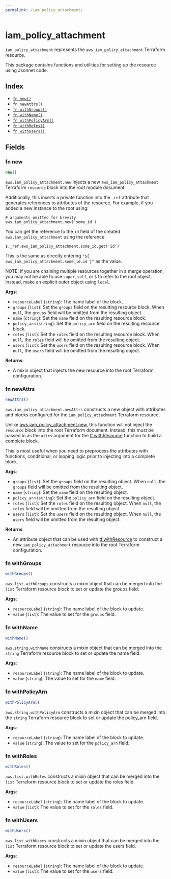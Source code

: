 ```yaml
---
permalink: /iam_policy_attachment/
---
```


# iam_policy_attachment

`iam_policy_attachment` represents the `aws_iam_policy_attachment` Terraform resource.



This package contains functions and utilities for setting up the resource using Jsonnet code.


## Index

* [`fn new()`](#fn-new)
* [`fn newAttrs()`](#fn-newattrs)
* [`fn withGroups()`](#fn-withgroups)
* [`fn withName()`](#fn-withname)
* [`fn withPolicyArn()`](#fn-withpolicyarn)
* [`fn withRoles()`](#fn-withroles)
* [`fn withUsers()`](#fn-withusers)

## Fields

### fn new

```ts
new()
```


`aws.iam_policy_attachment.new` injects a new `aws_iam_policy_attachment` Terraform `resource`
block into the root module document.

Additionally, this inserts a private function into the `_ref` attribute that generates references to attributes of the
resource. For example, if you added a new instance to the root using:

    # arguments omitted for brevity
    aws.iam_policy_attachment.new('some_id')

You can get the reference to the `id` field of the created `aws.iam_policy_attachment` using the reference:

    $._ref.aws_iam_policy_attachment.some_id.get('id')

This is the same as directly entering `"${ aws_iam_policy_attachment.some_id.id }"` as the value.

NOTE: if you are chaining multiple resources together in a merge operation, you may not be able to use `super`, `self`,
or `$` to refer to the root object. Instead, make an explicit outer object using `local`.

**Args**:
  - `resourceLabel` (`string`): The name label of the block.
  - `groups` (`list`): Set the `groups` field on the resulting resource block. When `null`, the `groups` field will be omitted from the resulting object.
  - `name` (`string`): Set the `name` field on the resulting resource block.
  - `policy_arn` (`string`): Set the `policy_arn` field on the resulting resource block.
  - `roles` (`list`): Set the `roles` field on the resulting resource block. When `null`, the `roles` field will be omitted from the resulting object.
  - `users` (`list`): Set the `users` field on the resulting resource block. When `null`, the `users` field will be omitted from the resulting object.

**Returns**:
- A mixin object that injects the new resource into the root Terraform configuration.


### fn newAttrs

```ts
newAttrs()
```


`aws.iam_policy_attachment.newAttrs` constructs a new object with attributes and blocks configured for the `iam_policy_attachment`
Terraform resource.

Unlike [aws.iam_policy_attachment.new](#fn-new), this function will not inject the `resource`
block into the root Terraform document. Instead, this must be passed in as the `attrs` argument for the
[tf.withResource](https://github.com/tf-libsonnet/core/tree/main/docs#fn-withresource) function to build a complete block.

This is most useful when you need to preprocess the attributes with functions, conditional, or looping logic prior to
injecting into a complete block.

**Args**:
  - `groups` (`list`): Set the `groups` field on the resulting object. When `null`, the `groups` field will be omitted from the resulting object.
  - `name` (`string`): Set the `name` field on the resulting object.
  - `policy_arn` (`string`): Set the `policy_arn` field on the resulting object.
  - `roles` (`list`): Set the `roles` field on the resulting object. When `null`, the `roles` field will be omitted from the resulting object.
  - `users` (`list`): Set the `users` field on the resulting object. When `null`, the `users` field will be omitted from the resulting object.

**Returns**:
  - An attribute object that can be used with [tf.withResource](https://github.com/tf-libsonnet/core/tree/main/docs#fn-withresource) to construct a new `iam_policy_attachment` resource into the root Terraform configuration.


### fn withGroups

```ts
withGroups()
```

`aws.list.withGroups` constructs a mixin object that can be merged into the `list`
Terraform resource block to set or update the groups field.



**Args**:
  - `resourceLabel` (`string`): The name label of the block to update.
  - `value` (`list`): The value to set for the `groups` field.


### fn withName

```ts
withName()
```

`aws.string.withName` constructs a mixin object that can be merged into the `string`
Terraform resource block to set or update the name field.



**Args**:
  - `resourceLabel` (`string`): The name label of the block to update.
  - `value` (`string`): The value to set for the `name` field.


### fn withPolicyArn

```ts
withPolicyArn()
```

`aws.string.withPolicyArn` constructs a mixin object that can be merged into the `string`
Terraform resource block to set or update the policy_arn field.



**Args**:
  - `resourceLabel` (`string`): The name label of the block to update.
  - `value` (`string`): The value to set for the `policy_arn` field.


### fn withRoles

```ts
withRoles()
```

`aws.list.withRoles` constructs a mixin object that can be merged into the `list`
Terraform resource block to set or update the roles field.



**Args**:
  - `resourceLabel` (`string`): The name label of the block to update.
  - `value` (`list`): The value to set for the `roles` field.


### fn withUsers

```ts
withUsers()
```

`aws.list.withUsers` constructs a mixin object that can be merged into the `list`
Terraform resource block to set or update the users field.



**Args**:
  - `resourceLabel` (`string`): The name label of the block to update.
  - `value` (`list`): The value to set for the `users` field.
